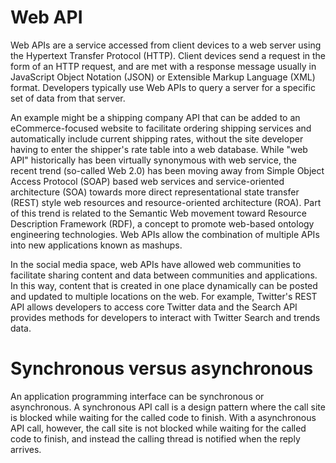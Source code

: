 # Web API

Web APIs are a service accessed from client devices to a web server using the Hypertext Transfer Protocol (HTTP). Client devices send a request in the form of an HTTP request, and are met with a response message usually in JavaScript Object Notation (JSON) or Extensible Markup Language (XML) format. Developers typically use Web APIs to query a server for a specific set of data from that server.

An example might be a shipping company API that can be added to an eCommerce-focused website to facilitate ordering shipping services and automatically include current shipping rates, without the site developer having to enter the shipper's rate table into a web database. While "web API" historically has been virtually synonymous with web service, the recent trend (so-called Web 2.0) has been moving away from Simple Object Access Protocol (SOAP) based web services and service-oriented architecture (SOA) towards more direct representational state transfer (REST) style web resources and resource-oriented architecture (ROA). Part of this trend is related to the Semantic Web movement toward Resource Description Framework (RDF), a concept to promote web-based ontology engineering technologies. Web APIs allow the combination of multiple APIs into new applications known as mashups.

In the social media space, web APIs have allowed web communities to facilitate sharing content and data between communities and applications. In this way, content that is created in one place dynamically can be posted and updated to multiple locations on the web. For example, Twitter's REST API allows developers to access core Twitter data and the Search API provides methods for developers to interact with Twitter Search and trends data.

# Synchronous versus asynchronous

An application programming interface can be synchronous or asynchronous. A synchronous API call is a design pattern where the call site is blocked while waiting for the called code to finish. With a asynchronous API call, however, the call site is not blocked while waiting for the called code to finish, and instead the calling thread is notified when the reply arrives. 